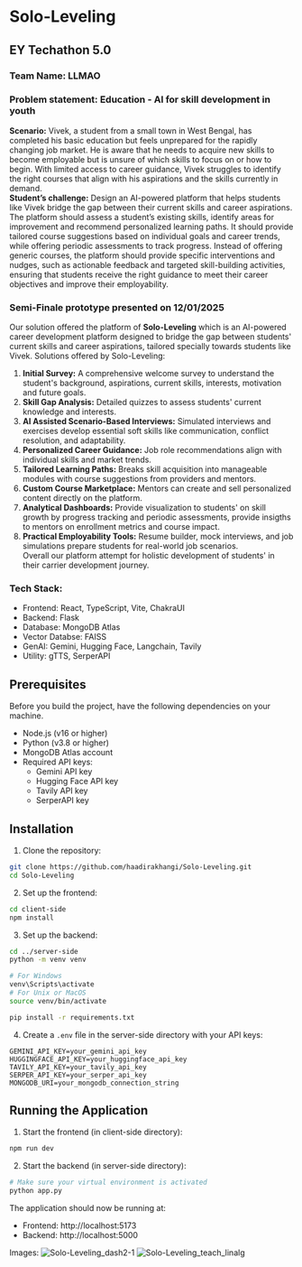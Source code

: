 # Solo-Leveling <br>
## EY Techathon 5.0
### Team Name: LLMAO<br>
### Problem statement: Education - AI for skill development in youth 
**Scenario:**
Vivek, a student from a small town in West Bengal, has completed his basic education but feels unprepared for the rapidly
changing job market. He is aware that he needs to acquire new skills to become employable but is unsure of which skills
to focus on or how to begin. With limited access to career guidance, Vivek struggles to identify the right courses that align
with his aspirations and the skills currently in demand.<br />
**Student’s challenge:**
Design an AI-powered platform that helps students like Vivek bridge the gap between their current skills and career
aspirations. The platform should assess a student’s existing skills, identify areas for improvement and recommend
personalized learning paths. It should provide tailored course suggestions based on individual goals and career trends,
while offering periodic assessments to track progress. Instead of offering generic courses, the platform should provide
specific interventions and nudges, such as actionable feedback and targeted skill-building activities, ensuring that
students receive the right guidance to meet their career objectives and improve their employability.

### Semi-Finale prototype presented on 12/01/2025
Our solution offered the platform of **Solo-Leveling** which is an AI-powered career development platform designed to bridge the gap between students' current skills and career aspirations, tailored specially towards students like Vivek. Solutions offered by Solo-Leveling:
1. **Initial Survey:** A comprehensive welcome survey to understand the student's background, aspirations, current skills, interests, motivation and future goals. 
2. **Skill Gap Analysis:** Detailed quizzes to assess students' current knowledge and interests.
3. **AI Assisted Scenario-Based Interviews:** Simulated interviews and exercises develop essential soft skills like communication, conflict resolution, and adaptability.  
4. **Personalized Career Guidance:** Job role recommendations align with individual skills and market trends.  
5. **Tailored Learning Paths:** Breaks skill acquisition into manageable modules with course suggestions from providers and mentors.  
6. **Custom Course Marketplace:** Mentors can create and sell personalized content directly on the platform.  
7. **Analytical Dashboards:** Provide visualization to students' on skill growth by progress tracking and periodic assessments, provide insigths to mentors on enrollment metrics and course impact.​ 
8. **Practical Employability Tools:** Resume builder, mock interviews, and job simulations prepare students for real-world job scenarios.<br />
Overall our platform attempt for holistic development of students' in their carrier development journey.

### Tech Stack:
- Frontend: React, TypeScript, Vite, ChakraUI
- Backend: Flask
- Database: MongoDB Atlas
- Vector Databse: FAISS
- GenAI: Gemini, Hugging Face, Langchain, Tavily
- Utility: gTTS, SerperAPI

## Prerequisites
Before you build the project, have the following dependencies on your machine.
- Node.js (v16 or higher)
- Python (v3.8 or higher)
- MongoDB Atlas account
- Required API keys:
  - Gemini API key
  - Hugging Face API key
  - Tavily API key
  - SerperAPI key

## Installation

1. Clone the repository:
```bash
git clone https://github.com/haadirakhangi/Solo-Leveling.git
cd Solo-Leveling
```

2. Set up the frontend:
```bash
cd client-side
npm install
```

3. Set up the backend:
```bash
cd ../server-side
python -m venv venv

# For Windows
venv\Scripts\activate
# For Unix or MacOS
source venv/bin/activate

pip install -r requirements.txt
```

4. Create a `.env` file in the server-side directory with your API keys:
```env
GEMINI_API_KEY=your_gemini_api_key
HUGGINGFACE_API_KEY=your_huggingface_api_key
TAVILY_API_KEY=your_tavily_api_key
SERPER_API_KEY=your_serper_api_key
MONGODB_URI=your_mongodb_connection_string
```

## Running the Application
1. Start the frontend (in client-side directory):
```bash
npm run dev
```

2. Start the backend (in server-side directory):
```bash
# Make sure your virtual environment is activated
python app.py
```

The application should now be running at:
- Frontend: http://localhost:5173
- Backend: http://localhost:5000

Images:
![Solo-Leveling_dash2-1](https://github.com/user-attachments/assets/29e51116-1483-4e93-b618-a799e3d760c4)
![Solo-Leveling_teach_linalg](https://github.com/user-attachments/assets/67121da5-cb6f-4b37-ac8c-13dc37e48fae)

